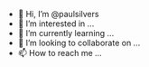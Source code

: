 - 👋 Hi, I’m @paulsilvers
- 👀 I’m interested in ...
- 🌱 I’m currently learning ...
- 💞️ I’m looking to collaborate on ...
- 📫 How to reach me ...

<!---
paulsilvers/paulsilvers is a ✨ special ✨ repository because its `README.md` (this file) appears on your GitHub profile.
You can click the Preview link to take a look at your changes.
--->
